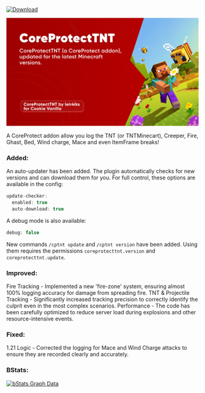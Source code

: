 
[![Download](https://img.shields.io/badge/Download-Latest-007BFF?style=for-the-badge&logo=github)](https://github.com/leir4iks/CoreProtectTNT/releases/latest)

<div align="center">
<img src="https://raw.githubusercontent.com/leir4iks/CoreProtectTNT/master/cpt-banner.webp" alt="CoreProtectTNT Banner">
</div>

<div align="center">

</div>

A CoreProtect addon allow you log the TNT (or TNTMinecart), Creeper, Fire, Ghast, Bed, Wind charge, Mace and even ItemFrame breaks!

### Added:
An auto-updater has been added. The plugin automatically checks for new versions and can download them for you. For full control, these options are available in the config:
```java
update-checker:
  enabled: true
  auto-download: true
  ```
A debug mode is also available:
```java
debug: false
```
New commands `/cptnt update` and `/cptnt version` have been added. Using them requires the permissions `coreprotecttnt.version` and `coreprotecttnt.update`.

### Improved:
Fire Tracking - Implemented a new 'fire-zone' system, ensuring almost 100% logging accuracy for damage from spreading fire.
TNT & Projectile Tracking - Significantly increased tracking precision to correctly identify the culprit even in the most complex scenarios.
Performance - The code has been carefully optimized to reduce server load during explosions and other resource-intensive events.

### Fixed:
1.21 Logic - Corrected the logging for Mace and Wind Charge attacks to ensure they are recorded clearly and accurately.

### BStats:

[![bStats Graph Data](https://bstats.org/signatures/bukkit/coreprotecttnt.svg)](https://bstats.org/plugin/bukkit/CoreProtectTNT/26755)